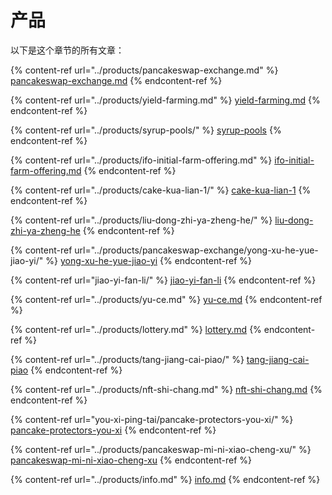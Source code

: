 # 产品

以下是这个章节的所有文章：

{% content-ref url="../products/pancakeswap-exchange.md" %}
[pancakeswap-exchange.md](../products/pancakeswap-exchange.md)
{% endcontent-ref %}

{% content-ref url="../products/yield-farming.md" %}
[yield-farming.md](../products/yield-farming.md)
{% endcontent-ref %}

{% content-ref url="../products/syrup-pools/" %}
[syrup-pools](../products/syrup-pools/)
{% endcontent-ref %}

{% content-ref url="../products/ifo-initial-farm-offering.md" %}
[ifo-initial-farm-offering.md](../products/ifo-initial-farm-offering.md)
{% endcontent-ref %}

{% content-ref url="../products/cake-kua-lian-1/" %}
[cake-kua-lian-1](../products/cake-kua-lian-1/)
{% endcontent-ref %}

{% content-ref url="../products/liu-dong-zhi-ya-zheng-he/" %}
[liu-dong-zhi-ya-zheng-he](../products/liu-dong-zhi-ya-zheng-he/)
{% endcontent-ref %}

{% content-ref url="../products/pancakeswap-exchange/yong-xu-he-yue-jiao-yi/" %}
[yong-xu-he-yue-jiao-yi](../products/pancakeswap-exchange/yong-xu-he-yue-jiao-yi/)
{% endcontent-ref %}

{% content-ref url="jiao-yi-fan-li/" %}
[jiao-yi-fan-li](jiao-yi-fan-li/)
{% endcontent-ref %}

{% content-ref url="../products/yu-ce.md" %}
[yu-ce.md](../products/yu-ce.md)
{% endcontent-ref %}

{% content-ref url="../products/lottery.md" %}
[lottery.md](../products/lottery.md)
{% endcontent-ref %}

{% content-ref url="../products/tang-jiang-cai-piao/" %}
[tang-jiang-cai-piao](../products/tang-jiang-cai-piao/)
{% endcontent-ref %}

{% content-ref url="../products/nft-shi-chang.md" %}
[nft-shi-chang.md](../products/nft-shi-chang.md)
{% endcontent-ref %}

{% content-ref url="you-xi-ping-tai/pancake-protectors-you-xi/" %}
[pancake-protectors-you-xi](you-xi-ping-tai/pancake-protectors-you-xi/)
{% endcontent-ref %}

{% content-ref url="../products/pancakeswap-mi-ni-xiao-cheng-xu/" %}
[pancakeswap-mi-ni-xiao-cheng-xu](../products/pancakeswap-mi-ni-xiao-cheng-xu/)
{% endcontent-ref %}

{% content-ref url="../products/info.md" %}
[info.md](../products/info.md)
{% endcontent-ref %}
